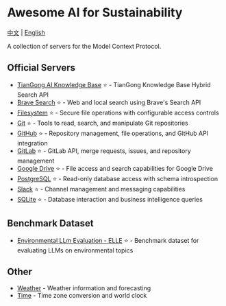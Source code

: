 
# Awesome AI for Sustainability

[中文](./README_CN.md) | [English](./README.md)

A collection of servers for the Model Context Protocol.

## Official Servers

- [TianGong AI Knowledge Base](https://github.com/linancn/tiangong-ai-mcp/tree/main) ⭐ - TianGong Knowledge Base Hybrid Search API
- [Brave Search](https://github.com/modelcontextprotocol/servers/tree/main/src/brave-search) ⭐ - Web and local search using Brave's Search API
- [Filesystem](https://github.com/modelcontextprotocol/servers/tree/main/src/filesystem) ⭐ - Secure file operations with configurable access controls
- [Git](https://github.com/modelcontextprotocol/servers/tree/main/src/git) ⭐ - Tools to read, search, and manipulate Git repositories
- [GitHub](https://github.com/modelcontextprotocol/servers/tree/main/src/github) ⭐ - Repository management, file operations, and GitHub API integration
- [GitLab](https://github.com/modelcontextprotocol/servers/tree/main/src/gitlab) ⭐ - GitLab API, merge requests, issues, and repository management
- [Google Drive](https://github.com/modelcontextprotocol/servers/tree/main/src/gdrive) ⭐ - File access and search capabilities for Google Drive
- [PostgreSQL](https://github.com/modelcontextprotocol/servers/tree/main/src/postgres) ⭐ - Read-only database access with schema introspection
- [Slack](https://github.com/modelcontextprotocol/servers/tree/main/src/slack) ⭐ - Channel management and messaging capabilities
- [SQLite](https://github.com/modelcontextprotocol/servers/tree/main/src/sqlite) ⭐ - Database interaction and business intelligence queries

## Benchmark Dataset

- [Environmental LLm Evaluation - ELLE](https://elle.ceeai.net) ⭐ - Benchmark dataset for evaluating LLMs on environmental topics

## Other

- [Weather](https://github.com/iamjameskeane/weather-mcp-server) - Weather information and forecasting
- [Time](https://github.com/iamjameskeane/time-mcp-server) - Time zone conversion and world clock
